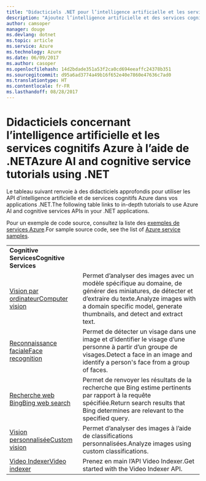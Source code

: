 ```yaml
---
title: "Didacticiels .NET pour l’intelligence artificielle et les services cognitifs dans Azure  | Microsoft Docs"
description: "Ajoutez l’intelligence artificielle et des services cognitifs dans vos applications .NET avec les services Microsoft Azure."
author: camsoper
manager: douge
ms.devlang: dotnet
ms.topic: article
ms.service: Azure
ms.technology: Azure
ms.date: 06/09/2017
ms.author: casoper
ms.openlocfilehash: 14d2bdade351a53f2ca0cd694eeaffc24378b351
ms.sourcegitcommit: d95a6ad3774a49b16f652e40e7860e47636c7ad0
ms.translationtype: HT
ms.contentlocale: fr-FR
ms.lasthandoff: 08/28/2017
---
```

# <a name="azure-ai-and-cognitive-service-tutorials-using-net"></a><span data-ttu-id="6d29d-103">Didacticiels concernant l’intelligence artificielle et les services cognitifs Azure à l’aide de .NET</span><span class="sxs-lookup"><span data-stu-id="6d29d-103">Azure AI and cognitive service tutorials using .NET</span></span>

<span data-ttu-id="6d29d-104">Le tableau suivant renvoie à des didacticiels approfondis pour utiliser les API d’intelligence artificielle et de services cognitifs Azure dans vos applications .NET.</span><span class="sxs-lookup"><span data-stu-id="6d29d-104">The following table links to in-depth tutorials to use Azure AI and cognitive services APIs in your .NET applications.</span></span> 

<span data-ttu-id="6d29d-105">Pour un exemple de code source, consultez la liste des [exemples de services Azure](https://azure.microsoft.com/resources/samples/?platform=dotnet).</span><span class="sxs-lookup"><span data-stu-id="6d29d-105">For sample source code, see the list of [Azure service samples](https://azure.microsoft.com/resources/samples/?platform=dotnet).</span></span>

| | |
|---|---|
| <span data-ttu-id="6d29d-106">**Cognitive Services**</span><span class="sxs-lookup"><span data-stu-id="6d29d-106">**Cognitive Services**</span></span>| |
| <span data-ttu-id="6d29d-107">[Vision par ordinateur][1]</span><span class="sxs-lookup"><span data-stu-id="6d29d-107">[Computer vision][1]</span></span> | <span data-ttu-id="6d29d-108">Permet d’analyser des images avec un modèle spécifique au domaine, de générer des miniatures, de détecter et d’extraire du texte.</span><span class="sxs-lookup"><span data-stu-id="6d29d-108">Analyze images with a domain specific model, generate thumbnails, and detect and extract text.</span></span> | 
| <span data-ttu-id="6d29d-109">[Reconnaissance faciale][2]</span><span class="sxs-lookup"><span data-stu-id="6d29d-109">[Face recognition][2]</span></span> | <span data-ttu-id="6d29d-110">Permet de détecter un visage dans une image et d’identifier le visage d’une personne à partir d’un groupe de visages.</span><span class="sxs-lookup"><span data-stu-id="6d29d-110">Detect a face in an image and identify a person's face from a group of faces.</span></span> | 
| <span data-ttu-id="6d29d-111">[Recherche web Bing][3]</span><span class="sxs-lookup"><span data-stu-id="6d29d-111">[Bing web search][3]</span></span>| <span data-ttu-id="6d29d-112">Permet de renvoyer les résultats de la recherche que Bing estime pertinents par rapport à la requête spécifiée.</span><span class="sxs-lookup"><span data-stu-id="6d29d-112">Return search results that Bing determines are relevant to the specified query.</span></span> |
| <span data-ttu-id="6d29d-113">[Vision personnalisée][4]</span><span class="sxs-lookup"><span data-stu-id="6d29d-113">[Custom vision][4]</span></span> | <span data-ttu-id="6d29d-114">Permet d’analyser des images à l’aide de classifications personnalisées.</span><span class="sxs-lookup"><span data-stu-id="6d29d-114">Analyze images using custom classifications.</span></span> |
| <span data-ttu-id="6d29d-115">[Video Indexer][5]</span><span class="sxs-lookup"><span data-stu-id="6d29d-115">[Video indexer][5]</span></span> | <span data-ttu-id="6d29d-116">Prenez en main l’API Video Indexer.</span><span class="sxs-lookup"><span data-stu-id="6d29d-116">Get started with the Video Indexer API.</span></span>|

[1]: /azure/cognitive-services/computer-vision/tutorials/csharptutorial
[2]: /azure/cognitive-services/face/tutorials/faceapiincsharptutorial
[3]: /azure/cognitive-services/bing-web-search/csharp-ranking-tutorial
[4]: /azure/cognitive-services/custom-vision-service/csharp-tutorial
[5]: /azure/cognitive-services/video-indexer/video-indexer-use-apis

